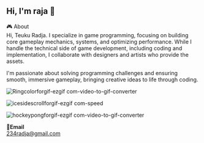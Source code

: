 Hi, I'm raja 👋
---

🎮 About <br> Hi, Teuku Radja. I specialize in game programming, focusing on building core gameplay mechanics, systems, and optimizing performance. While I handle the technical side of game development, including coding and implementation, I collaborate with designers and artists who provide the assets.

I'm passionate about solving programming challenges and ensuring smooth, immersive gameplay, bringing creative ideas to life through coding.


![Ringcolorforgif-ezgif com-video-to-gif-converter](https://github.com/user-attachments/assets/ecf47cbe-8f94-4a0a-b322-8dbb15bebd76)



![icesidescrollforgif-ezgif com-speed](https://github.com/user-attachments/assets/02f34f73-b515-4eb1-ba01-295ee6fc8926)



![hockeypongforgif-ezgif com-video-to-gif-converter](https://github.com/user-attachments/assets/6bcc1197-98d5-4f42-a588-5017e25637bc)





**📩Email** <br>
234radja@gmail.com

